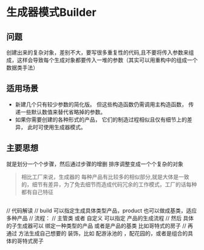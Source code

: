 # 生成器模式Builder

## 问题 
创建出来的复杂对象，差别不大，要写很多重复性的代码,且不要将传入参数来组成，这样会导致每个生成对象都要传入一堆的参数（其实可以用重构中的组成一个数据类手法）

## 适用场景
*  新建几个只有较少参数的简化版。 但这些构造函数仍需调用主构造函数， 传递一些默认数值来替代省略掉的参数。
* 如果你需要创建的各种形式的产品， 它们的制造过程相似且仅有细节上的差异， 此时可使用生成器模式。

## 主要思想
就是划分一个个步骤，然后通过步骤的增删 排序调整变成一个个复杂的对象

> 相比工厂来说，生成器的 每种产品有比较多的相似部分,就是大体是一致的，细节有差异，为了免去细节而造成代码冗余的工作模式，工厂的话每种都有自己特征

## 
// 代码解读
// build 可以指定生成具体类型产品，product 也可以做成基类，适应多种产品
// 流程：
// 主管类 或者 自定义 可以指定 产品的生成流程
// 然后 具体的子生成器可以 绑定一种类型的产品 或者是产品的基类   比如哥特式的房子
// 再通过 方法生成自己想要的 装饰，比如 配游泳池的 ，配花园的，或者是组合的具体的哥特式房子 


